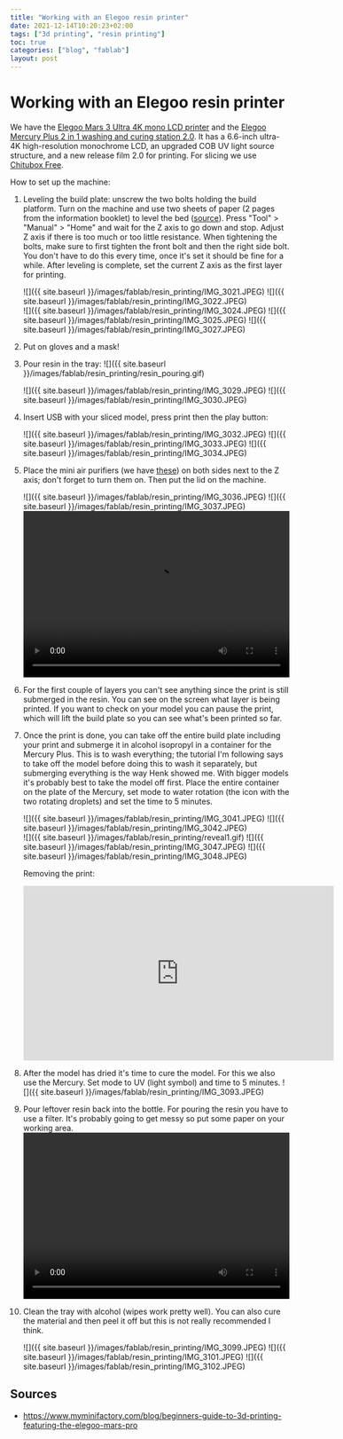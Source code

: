 ```yaml
---
title: "Working with an Elegoo resin printer"
date: 2021-12-14T10:20:23+02:00
tags: ["3d printing", "resin printing"]
toc: true
categories: ["blog", "fablab"]
layout: post
---
```


# Working with an Elegoo resin printer
We have the [Elegoo Mars 3 Ultra 4K mono LCD printer](https://www.elegoo.com/products/elegoo-mars-3-lcd-3d-printer) and the [Elegoo Mercury Plus 2 in 1 washing and curing station 2.0](https://www.elegoo.com/products/washing-and-curing-station-v2-0). It has a 6.6-inch ultra-4K high-resolution monochrome LCD, an upgraded COB UV light source structure, and a new release film 2.0 for printing. For slicing we use [Chitubox Free](https://www.chitubox.com/en/download/chitubox-free).

How to set up the machine:

1. Leveling the build plate: unscrew the two bolts holding the build platform. Turn on the machine and use two sheets of paper (2 pages from the information booklet) to level the bed ([source](https://www.elegoo.com/blogs/3d-printer-user-guide/elegoo-mars-pro-level-the-build-plate)). Press "Tool" > "Manual" > "Home" and wait for the Z axis to go down and stop. Adjust Z axis if there is too much or too little resistance. When tightening the bolts, make sure to first tighten the front bolt and then the right side bolt. You don't have to do this every time, once it's set it should be fine for a while. After leveling is complete, set the current Z axis as the first layer for printing.

    <div markdown="1" class="row-2">
    ![]({{ site.baseurl }}/images/fablab/resin_printing/IMG_3021.JPEG)
    ![]({{ site.baseurl }}/images/fablab/resin_printing/IMG_3022.JPEG)
    </div>
    <div markdown="1" class="row-3">
    ![]({{ site.baseurl }}/images/fablab/resin_printing/IMG_3024.JPEG)
    ![]({{ site.baseurl }}/images/fablab/resin_printing/IMG_3025.JPEG)
    ![]({{ site.baseurl }}/images/fablab/resin_printing/IMG_3027.JPEG)
    </div>

2. Put on gloves and a mask!
3. Pour resin in the tray:
    ![]({{ site.baseurl }}/images/fablab/resin_printing/resin_pouring.gif)
    <div markdown="1" class="row-2">
    ![]({{ site.baseurl }}/images/fablab/resin_printing/IMG_3029.JPEG)
    ![]({{ site.baseurl }}/images/fablab/resin_printing/IMG_3030.JPEG)
    </div>

4. Insert USB with your sliced model, press print then the play button:
    <div markdown="1" class="row-3">
    ![]({{ site.baseurl }}/images/fablab/resin_printing/IMG_3032.JPEG)
    ![]({{ site.baseurl }}/images/fablab/resin_printing/IMG_3033.JPEG)
    ![]({{ site.baseurl }}/images/fablab/resin_printing/IMG_3034.JPEG)
    </div>

5. Place the mini air purifiers (we have [these](https://www.amazon.com/ELEGOO-Purifier-Activated-Universal-Printer%EF%BC%88Pack/dp/B086277CNQ)) on both sides next to the Z axis; don't forget to turn them on. Then put the lid on the machine.
    <div markdown="1" class="row-2">
    ![]({{ site.baseurl }}/images/fablab/resin_printing/IMG_3036.JPEG)
    ![]({{ site.baseurl }}/images/fablab/resin_printing/IMG_3037.JPEG)
    </div>
    <video width="480" height="300" controls>
    <source src="{{ site.baseurl }}/images/fablab/resin_printing/setting_up_machine.MP4" type="video/mp4">
    </video>
    
6. For the first couple of layers you can't see anything since the print is still submerged in the resin. You can see on the screen what layer is being printed. If you want to check on your model you can pause the print, which will lift the build plate so you can see what's been printed so far.
7. Once the print is done, you can take off the entire build plate including your print and submerge it in alcohol isopropyl in a container for the Mercury Plus. This is to wash everything; the tutorial I'm following says to take off the model before doing this to wash it separately, but submerging everything is the way Henk showed me. With bigger models it's probably best to take the model off first. Place the entire container on the plate of the Mercury, set mode to water rotation (the icon with the two rotating droplets) and set the time to 5 minutes. 
    <div markdown="1" class="row-2">
    ![]({{ site.baseurl }}/images/fablab/resin_printing/IMG_3041.JPEG)
    ![]({{ site.baseurl }}/images/fablab/resin_printing/IMG_3042.JPEG)
    </div>
    <div markdown="1" class="row-3">
    ![]({{ site.baseurl }}/images/fablab/resin_printing/reveal1.gif)
    ![]({{ site.baseurl }}/images/fablab/resin_printing/IMG_3047.JPEG)
    ![]({{ site.baseurl }}/images/fablab/resin_printing/IMG_3048.JPEG)
    </div>

    Removing the print:
    <div class="videowrapper">
    <iframe width="560" height="315" src="https://www.youtube-nocookie.com/embed/j0kLRpEyT7g" title="YouTube video player" frameborder="0" allow="accelerometer; autoplay; clipboard-write; encrypted-media; gyroscope; picture-in-picture" allowfullscreen></iframe>
    </div>

8. After the model has dried it's time to cure the model. For this we also use the Mercury. Set mode to UV (light symbol) and time to 5 minutes.
    ![]({{ site.baseurl }}/images/fablab/resin_printing/IMG_3093.JPEG)
9. Pour leftover resin back into the bottle. For pouring the resin you have to use a filter. It's probably going to get messy so put some paper on your working area. 
    <video width="480" height="300" controls>
    <source src="{{ site.baseurl }}/images/fablab/resin_printing/filtering leftover resin.MP4" type="video/mp4">
    </video>
10. Clean the tray with alcohol (wipes work pretty well). You can also cure the material and then peel it off but this is not really recommended I think.
    <div markdown="1" class="row-3">
    ![]({{ site.baseurl }}/images/fablab/resin_printing/IMG_3099.JPEG)
    ![]({{ site.baseurl }}/images/fablab/resin_printing/IMG_3101.JPEG)
    ![]({{ site.baseurl }}/images/fablab/resin_printing/IMG_3102.JPEG)
    </div>

## Sources
- <https://www.myminifactory.com/blog/beginners-guide-to-3d-printing-featuring-the-elegoo-mars-pro>